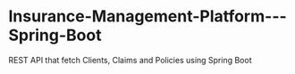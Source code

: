 # Insurance-Management-Platform---Spring-Boot
REST API that fetch Clients, Claims and Policies using Spring Boot
